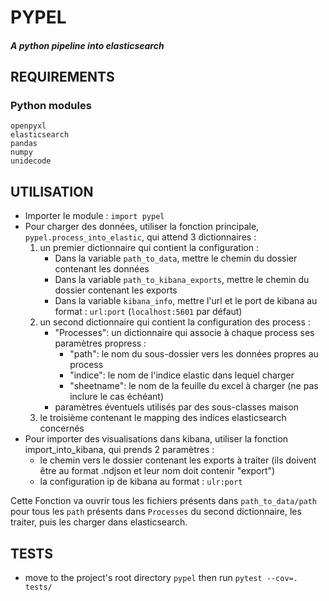 # PYPEL 
##### _A python pipeline into elasticsearch_
## REQUIREMENTS
### Python modules
```
openpyxl
elasticsearch
pandas
numpy
unidecode
```
## UTILISATION
   - Importer le module : `import pypel`
   - Pour charger des données, utiliser la fonction principale, `pypel.process_into_elastic`, qui attend 3 dictionnaires :
     1. un premier dictionnaire qui contient la configuration :
        - Dans la variable `path_to_data`, mettre le chemin du dossier contenant les données
        - Dans la variable `path_to_kibana_exports`, mettre le chemin du dossier contenant les exports
        - Dans la variable `kibana_info`, mettre l'url et le port de kibana au format : `url:port` (`localhost:5601` par défaut)
     2. un second dictionnaire qui contient la configuration des process :
        - "Processes": un dictionnaire qui associe à chaque process ses paramètres propress :
           - "path": le nom du sous-dossier vers les données propres au process
           - "indice": le nom de l'indice elastic dans lequel charger
           - "sheetname": le nom de la feuille du excel à charger (ne pas inclure le cas échéant)
        - paramètres éventuels utilisés par des sous-classes maison
     3. le troisième contenant le mapping des indices elasticsearch concernés
   - Pour importer des visualisations dans kibana, utiliser la fonction import_into_kibana, qui prends 2 paramètres :
        - le chemin vers le dossier contenant les exports à traiter (ils doivent être au format .ndjson et leur nom doit contenir "export")
        - la configuration ip de kibana au format : `ulr:port`
   
   Cette Fonction va ouvrir tous les fichiers présents dans `path_to_data/path` pour tous les `path` présents dans
   `Processes` du second dictionnaire, les traiter, puis les charger dans elasticsearch.
## TESTS
   - move to the project's root directory `pypel` then run `pytest --cov=. tests/`
